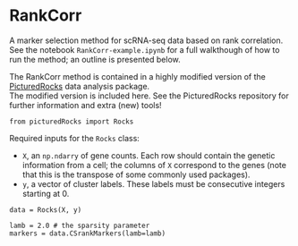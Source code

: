 # RankCorr


A marker selection method for scRNA-seq data based on rank correlation.  See the notebook `RankCorr-example.ipynb` for a full walkthough of how to run the method; an outline is presented below.

The RankCorr method is contained in a highly modified version of the
[PicturedRocks](https://github.com/picturedrocks) data analysis package.  
The modified version is included here.  See
the PicturedRocks repository for further information and extra (new) tools!

```
from picturedRocks import Rocks
```

Required inputs for the `Rocks` class:

* `X`, an `np.ndarry` of gene counts.  Each row should contain the genetic information from a cell; the columns of `X` correspond to the genes (note that this is the transpose of some commonly used packages).
* `y`, a vector of cluster labels.  These labels must be consecutive integers starting at 0.



```
data = Rocks(X, y)

lamb = 2.0 # the sparsity parameter
markers = data.CSrankMarkers(lamb=lamb)
```


